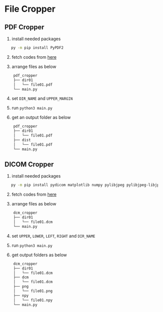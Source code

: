 # File Cropper

## PDF Cropper

1. install needed packages

```bash
   py -m pip install PyPDF2
```
   
2. fetch codes from [here](https://github.com/payashi/file-cropper/blob/main/pdf_cropper/main.py)

3. arrange files as below

```bash
    pdf_cropper
    ├── dir01
    │   └── file01.pdf
    └── main.py
```

4. set `DIR_NAME` and `UPPER_MARGIN`

5. run `python3 main.py`

6. get an output folder as below

```bash
    pdf_cropper
    ├── dir01
    │   └── file01.pdf
    ├── dist
    │   └── file01.pdf
    └── main.py
```

## DICOM Cropper

1. install needed packages
```bash
   py -m pip install pydicom matplotlib numpy pylibjpeg pylibjpeg-libjpeg
```

2. fetch codes from [here](https://github.com/payashi/file-cropper/blob/main/dcm_cropper/main.py)

3. arrange files as below

```bash
    dcm_cropper
    ├── dir01
    │   └── file01.dcm
    └── main.py
```

4. set `UPPER`, `LOWER`, `LEFT`, `RIGHT` and `DIR_NAME`

5. run `python3 main.py`

6. get output folders as below

```bash
    dcm_cropper
    ├── dir01
    │   └── file01.dcm
    ├── dcm
    │   └── file01.dcm
    ├── png
    │   └── file01.png
    ├── npy
    │   └── file01.npy
    └── main.py
```
